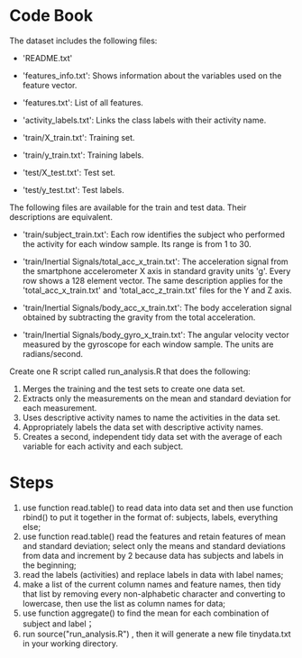# Code Book

The dataset includes the following files:

- 'README.txt'

- 'features_info.txt': Shows information about the variables used on the feature vector.

- 'features.txt': List of all features.

- 'activity_labels.txt': Links the class labels with their activity name.

- 'train/X_train.txt': Training set.

- 'train/y_train.txt': Training labels.

- 'test/X_test.txt': Test set.

- 'test/y_test.txt': Test labels.

The following files are available for the train and test data. Their descriptions are equivalent. 

- 'train/subject_train.txt': Each row identifies the subject who performed the activity for each window sample. Its range is from 1 to 30. 

- 'train/Inertial Signals/total_acc_x_train.txt': The acceleration signal from the smartphone accelerometer X axis in standard gravity units 'g'. Every row shows a 128 element vector. The same description applies for the 'total_acc_x_train.txt' and 'total_acc_z_train.txt' files for the Y and Z axis. 

- 'train/Inertial Signals/body_acc_x_train.txt': The body acceleration signal obtained by subtracting the gravity from the total acceleration. 

- 'train/Inertial Signals/body_gyro_x_train.txt': The angular velocity vector measured by the gyroscope for each window sample. The units are radians/second. 

Create one R script called run_analysis.R that does the following:   
1. Merges the training and the test sets to create one data set.   
2. Extracts only the measurements on the mean and standard deviation for each measurement.   
3. Uses descriptive activity names to name the activities in the data set.  
4. Appropriately labels the data set with descriptive activity names.   
5. Creates a second, independent tidy data set with the average of each variable for each activity and each subject.  

# Steps
1. use function read.table() to read data into data set and then use function rbind() to put it together in the format of: subjects, labels, everything else;  
2. use function read.table() read the features and retain features of mean and standard deviation; select only the means and standard deviations from data and increment by 2 because data has subjects and labels in the beginning;
3. read the labels (activities) and replace labels in data with label names;
4. make a list of the current column names and feature names, then tidy that list by removing every non-alphabetic character and converting to lowercase, then use the list as column names for data;
5. use function aggregate() to find the mean for each combination of subject and label；
6. run source("run_analysis.R") , then it will generate a new file  tinydata.txt  in your working directory.
